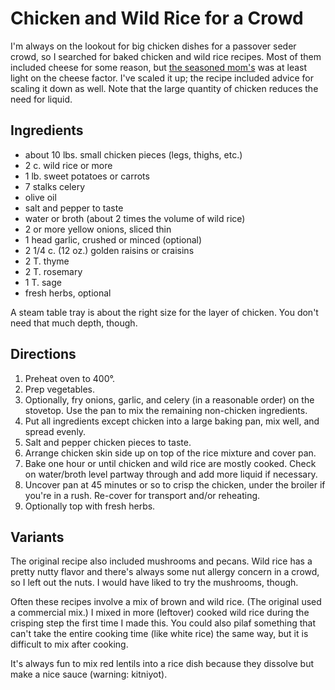 [passover]: ../indices/passover.html

# Chicken and Wild Rice for a Crowd

I'm always on the lookout for big chicken dishes for a passover seder crowd, so I searched for baked chicken and wild rice recipes.  Most of them included cheese for some reason, but [the seasoned mom's](https://www.theseasonedmom.com/dump-bake-chicken-wild-rice-pilaf/) was at least light on the cheese factor.  I've scaled it up; the recipe included advice for scaling it down as well.  Note that the large quantity of chicken reduces the need for liquid.

## Ingredients

* about 10 lbs. small chicken pieces (legs, thighs, etc.)
* 2 c. wild rice or more
* 1 lb. sweet potatoes or carrots
* 7 stalks celery
* olive oil
* salt and pepper to taste
* water or broth (about 2 times the volume of wild rice)
* 2 or more yellow onions, sliced thin
* 1 head garlic, crushed or minced (optional)
* 2 1/4 c. (12 oz.) golden raisins or craisins
* 2 T. thyme
* 2 T. rosemary
* 1 T. sage
* fresh herbs, optional

A steam table tray is about the right size for the layer of chicken.  You don't need that much depth, though.

## Directions

1. Preheat oven to 400°.
2. Prep vegetables.
3. Optionally, fry onions, garlic, and celery (in a reasonable order) on the stovetop.  Use the pan to mix the remaining non-chicken ingredients.
4. Put all ingredients except chicken into a large baking pan, mix well, and spread evenly.
5. Salt and pepper chicken pieces to taste.
6. Arrange chicken skin side up on top of the rice mixture and cover pan.
7. Bake one hour or until chicken and wild rice are mostly cooked.  Check on water/broth level partway through and add more liquid if necessary.
8. Uncover pan at 45 minutes or so to crisp the chicken, under the broiler if you're in a rush.  Re-cover for transport and/or reheating.
9. Optionally top with fresh herbs.

## Variants

The original recipe also included mushrooms and pecans.  Wild rice has a pretty nutty flavor and there's always some nut allergy concern in a crowd, so I left out the nuts.  I would have liked to try the mushrooms, though.

Often these recipes involve a mix of brown and wild rice.  (The original used a commercial mix.)  I mixed in more (leftover) cooked wild rice during the crisping step the first time I made this.  You could also pilaf something that can't take the entire cooking time (like white rice) the same way, but it is difficult to mix after cooking.

It's always fun to mix red lentils into a rice dish because they dissolve but make a nice sauce (warning: kitniyot).
